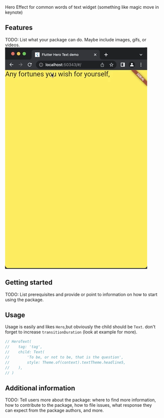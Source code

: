 <!-- 
This README describes the package. If you publish this package to pub.dev,
this README's contents appear on the landing page for your package.

For information about how to write a good package README, see the guide for
[writing package pages](https://dart.dev/guides/libraries/writing-package-pages). 

For general information about developing packages, see the Dart guide for
[creating packages](https://dart.dev/guides/libraries/create-library-packages)
and the Flutter guide for
[developing packages and plugins](https://flutter.dev/developing-packages). 
-->

Hero Effect for common words of text widget (something like magic move in keynote)

## Features

TODO: List what your package can do. Maybe include images, gifs, or videos.
![HeroText](https://github.com/sshadkany/HeroText/blob/master/example/img/BrowserPreview.gif?raw=true)
## Getting started

TODO: List prerequisites and provide or point to information on how to start using the package.

## Usage
 Usage is easily and likes `Hero`,but obviously the child should be `Text`.
 don't forget to increase `transitionDuration` (look at example for more).
```dart
// HeroText(
//    tag: 'tag',
//    child: Text(
//        'To be, or not to be, that is the question',
//        style: Theme.of(context).textTheme.headline5,
//    ),
// )
```

## Additional information

TODO: Tell users more about the package: where to find more information, how to contribute to the
package, how to file issues, what response they can expect from the package authors, and more.
